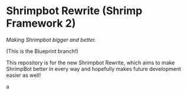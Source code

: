 # Shrimpbot Rewrite (Shrimp Framework 2)
*Making Shrimpbot bigger and better.*

(This is the Blueprint branch!)

This repository is for the new Shrimpbot Rewrite, which aims to make ShrimpBot better in every way and hopefully makes future development easier as well!

a
